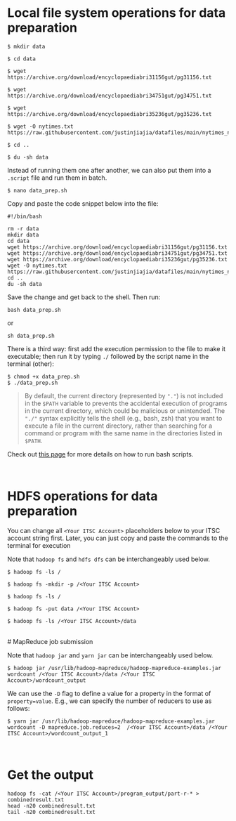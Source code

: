 
# Local file system operations for data preparation


```shell
$ mkdir data

$ cd data

$ wget https://archive.org/download/encyclopaediabri31156gut/pg31156.txt

$ wget https://archive.org/download/encyclopaediabri34751gut/pg34751.txt

$ wget https://archive.org/download/encyclopaediabri35236gut/pg35236.txt

$ wget -O nytimes.txt https://raw.githubusercontent.com/justinjiajia/datafiles/main/nytimes_news_articles.txt

$ cd ..

$ du -sh data
```

Instead of running them one after another, we can also put them into a `.script` file and run them in batch.

```shell
$ nano data_prep.sh
```


Copy and paste the code snippet below into the file:

```shell
#!/bin/bash

rm -r data
mkdir data
cd data
wget https://archive.org/download/encyclopaediabri31156gut/pg31156.txt
wget https://archive.org/download/encyclopaediabri34751gut/pg34751.txt
wget https://archive.org/download/encyclopaediabri35236gut/pg35236.txt
wget -O nytimes.txt https://raw.githubusercontent.com/justinjiajia/datafiles/main/nytimes_news_articles.txt
cd ..
du -sh data
```

Save the change and get back to the shell. Then run:

```shell
bash data_prep.sh
```
or 

```shell
sh data_prep.sh
```

There is a third way: first add the execution permission to the file to make it executable; then run it by typing `./` followed by the script name in the terminal (other):

```shell
$ chmod +x data_prep.sh
$ ./data_prep.sh
```
> By default, the current directory (represented by `"."`) is not included in the `$PATH` variable to prevents the accidental execution of programs in the current directory, which could be malicious or unintended. The `"./"` syntax explicitly tells the shell (e.g., bash, zsh) that you want to execute a file in the current directory, rather than searching for a command or program with the same name in the directories listed in `$PATH`.

Check out [this page](https://www.geeksforgeeks.org/how-to-run-bash-script-in-linux/) for more details on how to run bash scripts.


<br>

# HDFS operations for data preparation

You can change all `<Your ITSC Account>` placeholders below to your ITSC account string first. 
Later, you can just copy and paste the commands to the terminal for execution

Note that `hadoop fs` and `hdfs dfs` can be interchangeably used below.
 
```shell
$ hadoop fs -ls /

$ hadoop fs -mkdir -p /<Your ITSC Account>

$ hadoop fs -ls /

$ hadoop fs -put data /<Your ITSC Account>

$ hadoop fs -ls /<Your ITSC Account>/data
```

<br>
# MapReduce job submission


Note that `hadoop jar` and `yarn jar` can be interchangeably used below.

```shell
$ hadoop jar /usr/lib/hadoop-mapreduce/hadoop-mapreduce-examples.jar wordcount /<Your ITSC Account>/data /<Your ITSC Account>/wordcount_output
```

We can use the `-D` flag to define a value for a property in the format of `property=value`.
E.g., we can specify the number of reducers to use as follows:

```shell
$ yarn jar /usr/lib/hadoop-mapreduce/hadoop-mapreduce-examples.jar wordcount -D mapreduce.job.reduces=2  /<Your ITSC Account>/data /<Your ITSC Account>/wordcount_output_1
```

<br>

# Get the output

```shell
hadoop fs -cat /<Your ITSC Account>/program_output/part-r-* > combinedresult.txt
head -n20 combinedresult.txt
tail -n20 combinedresult.txt
```


